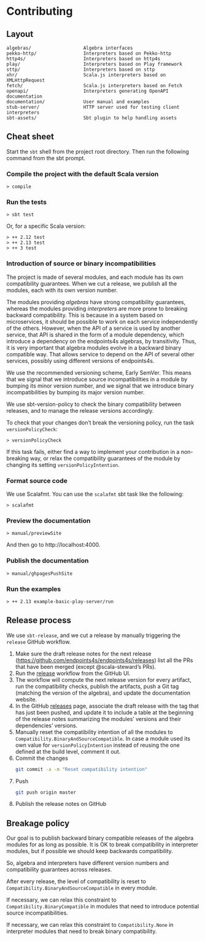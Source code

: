 Contributing
============

## Layout

~~~
algebras/                   Algebra interfaces
pekko-http/                 Interpreters based on Pekko-http
http4s/                     Interpreters based on http4s
play/                       Interpreters based on Play framework
sttp/                       Interpreters based on sttp
xhr/                        Scala.js interpreters based on XMLHttpRequest
fetch/                      Scala.js interpreters based on Fetch
openapi/                    Interpreters generating OpenAPI documentation
documentation/              User manual and examples
stub-server/                HTTP server used for testing client interpreters
sbt-assets/                 Sbt plugin to help handling assets
~~~

## Cheat sheet

Start the `sbt` shell from the project root directory. Then run the following command from
the sbt prompt.

### Compile the project with the default Scala version

~~~
> compile
~~~

### Run the tests

~~~
> sbt test
~~~

Or, for a specific Scala version:

~~~
> ++ 2.12 test
> ++ 2.13 test
> ++ 3 test
~~~

### Introduction of source or binary incompatibilities

The project is made of several modules, and each module has its own compatibility
guarantees. When we cut a release, we publish all the modules, each with its own
version number.

The modules providing _algebras_ have strong compatibility guarantees, whereas
the modules providing _interpreters_ are more prone to breaking backward
compatibility. This is because in a system based on microservices, it should be
possible to work on each service independently of the others. However, when the
API of a service is used by another service, that API is shared in the form of
a module dependency, which introduce a dependency on the endpoints4s algebras,
by transitivity. Thus, it is very important that algebra modules evolve in a
backward binary compatible way. That allows service to depend on the API of
several other services, possibly using different versions of endpoints4s.

We use the recommended versioning scheme, Early SemVer. This means that we
signal that we introduce source incompatibilities in a module by bumping its
minor version number, and we signal that we introduce binary incompatibilities
by bumping its major version number.

We use sbt-version-policy to check the binary compatibility between releases,
and to manage the release versions accordingly.

To check that your changes don’t break the versioning policy, run the task
`versionPolicyCheck`:

~~~
> versionPolicyCheck
~~~

If this task fails, either find a way to implement your contribution in a
non-breaking way, or relax the compatibility guarantees of the module
by changing its setting `versionPolicyIntention`.

### Format source code

We use Scalafmt. You can use the `scalafmt` sbt task like the following:

~~~
> scalafmt
~~~

### Preview the documentation

~~~
> manual/previewSite
~~~

And then go to http://localhost:4000.

### Publish the documentation

~~~
> manual/ghpagesPushSite
~~~

### Run the examples 

~~~
> ++ 2.13 example-basic-play-server/run
~~~

## Release process

We use `sbt-release`, and we cut a release by manually triggering the `release` GitHub workflow.

1. Make sure the draft release notes for the next release (https://github.com/endpoints4s/endpoints4s/releases)
   list all the PRs that have been merged (except @scala-steward’s PRs).
2. Run the [release](https://github.com/endpoints4s/endpoints4s/actions/workflows/release.yml) workflow from the GitHub UI.
3. The workflow will compute the next release version for every artifact, run the compatibility checks, publish
   the artifacts, push a Git tag (matching the version of the algebra), and update the documentation website.
4. In the GitHub [releases](https://github.com/endpoints4s/endpoints4s/releases) page, associate the draft
   release with the tag that has just been pushed, and update it to include a table at the
   beginning of the release notes summarizing the modules’ versions and their dependencies’
   versions.
5. Manually reset the compatibility intention of all the modules to `Compatibility.BinaryAndSourceCompatible`.
   In case a module used its own value for `versionPolicyIntention` instead of reusing the one defined at the
   build level, comment it out.
6. Commit the changes
   ~~~ sh
   git commit -a -m "Reset compatibility intention"
   ~~~
7. Push
   ~~~ sh
   git push origin master
   ~~~
8. Publish the release notes on GitHub

## Breakage policy

Our goal is to publish backward binary compatible releases of the algebra modules for as long
as possible. It is OK to break compatibility in interpreter modules, but if possible we
should keep backwards compatibility.

So, algebra and interpreters have different version numbers and compatibility guarantees
across releases.

After every release, the level of compatibility is reset to `Compatibility.BinaryAndSourceCompatible`
in every module.

If necessary, we can relax this constraint to `Compatibility.BinaryCompatible` in modules that
need to introduce potential source incompatibilities.

If necessary, we can relax this constraint to `Compatibility.None` in interpreter modules that
need to break binary compatibility.
